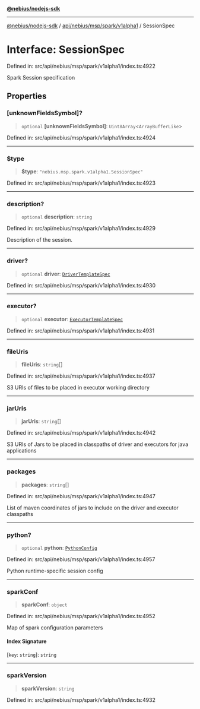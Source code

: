 [**@nebius/nodejs-sdk**](../../../../../../README.md)

---

[@nebius/nodejs-sdk](../../../../../../README.md) / [api/nebius/msp/spark/v1alpha1](../README.md) / SessionSpec

# Interface: SessionSpec

Defined in: src/api/nebius/msp/spark/v1alpha1/index.ts:4922

Spark Session specification

## Properties

### \[unknownFieldsSymbol\]?

> `optional` **\[unknownFieldsSymbol\]**: `Uint8Array`\<`ArrayBufferLike`\>

Defined in: src/api/nebius/msp/spark/v1alpha1/index.ts:4924

---

### $type

> **$type**: `"nebius.msp.spark.v1alpha1.SessionSpec"`

Defined in: src/api/nebius/msp/spark/v1alpha1/index.ts:4923

---

### description?

> `optional` **description**: `string`

Defined in: src/api/nebius/msp/spark/v1alpha1/index.ts:4929

Description of the session.

---

### driver?

> `optional` **driver**: [`DriverTemplateSpec`](DriverTemplateSpec.md)

Defined in: src/api/nebius/msp/spark/v1alpha1/index.ts:4930

---

### executor?

> `optional` **executor**: [`ExecutorTemplateSpec`](ExecutorTemplateSpec.md)

Defined in: src/api/nebius/msp/spark/v1alpha1/index.ts:4931

---

### fileUris

> **fileUris**: `string`[]

Defined in: src/api/nebius/msp/spark/v1alpha1/index.ts:4937

S3 URIs of files to be placed in executor working directory

---

### jarUris

> **jarUris**: `string`[]

Defined in: src/api/nebius/msp/spark/v1alpha1/index.ts:4942

S3 URIs of Jars to be placed in classpaths of driver and executors for java applications

---

### packages

> **packages**: `string`[]

Defined in: src/api/nebius/msp/spark/v1alpha1/index.ts:4947

List of maven coordinates of jars to include on the driver and executor classpaths

---

### python?

> `optional` **python**: [`PythonConfig`](PythonConfig.md)

Defined in: src/api/nebius/msp/spark/v1alpha1/index.ts:4957

Python runtime-specific session config

---

### sparkConf

> **sparkConf**: `object`

Defined in: src/api/nebius/msp/spark/v1alpha1/index.ts:4952

Map of spark configuration parameters

#### Index Signature

\[`key`: `string`\]: `string`

---

### sparkVersion

> **sparkVersion**: `string`

Defined in: src/api/nebius/msp/spark/v1alpha1/index.ts:4932
